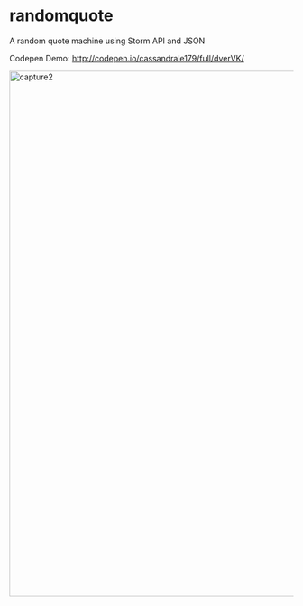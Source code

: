 # randomquote
A random quote machine using Storm API and JSON

Codepen Demo: http://codepen.io/cassandrale179/full/dverVK/

<img width="931" alt="capture2" src="https://cloud.githubusercontent.com/assets/22923895/24173735/b847738c-0e63-11e7-83db-b9dd9f10627d.PNG">

